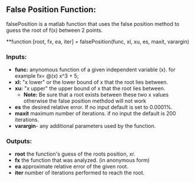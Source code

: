 ## False Position Function:

falsePosition is a matlab function that uses the false position method to guess the root of f(x) between 2 points.

**function [root, fx, ea, iter] = falsePosition(func, xl, xu, es, maxit, varargin)

### Inputs:
- **func:** anynomous function of a given independent variable (x). for example fx= @(x) x^3 + 5;
- **xl:** "x lower" or the lower bound of x that the root lies between.
- **xu:** "x upper" the upper bound of x that the root lies between.
  - **Note:** Be sure that a root exists between these two x values otherwise the false position methdod will not work  
- **es** the desired relative error. If no input default is set to 0.0001%.
- **maxit** maximum number of iterations. if no input the default is 200 iterations.
- **varargin**- any additional parameters used by the function.

### Outputs:
- **root** the function's guess of the roots position, xr.
- **fx** the function that was analyzed. (in anonymous form)
- **ea** approximate relative error of the given root.
- **iter** number of iterations performed to reach the root.
